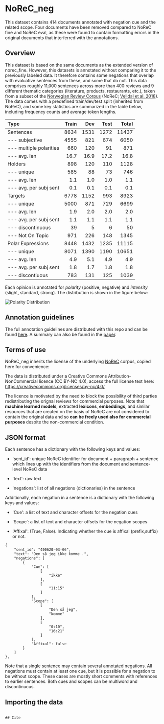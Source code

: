 # NoReC_neg

This dataset contains 414 documents annotated with negation cue and the related scope. Four documents have been removed compared to NoReC fine and NoReC eval, as these were found to contain formatting errors in the original documents that interferred with the annotations. 

## Overview
This dataset is based on the same documents as the extended version of norec_fine. However, this datasets is annotated without comparing it to the previously labeled data. It therefore contains some negations that overlap with evaluative sentences from these, and some that do not. This data comprises roughly 11,000 sentences across more than 400 reviews and 9 different thematic categories (literature, products, restaurants, etc.), taken from  a subset of the [Norwegian Review Corpus](https://github.com/ltgoslo/norec) (NoReC; [Velldal et al. 2018](http://www.lrec-conf.org/proceedings/lrec2018/pdf/851.pdf)). The data comes with a predefined train/dev/test split (inherited from NoReC), and some key statistics are summarized in the table below, including frequency counts and average token lengths.     


| Type              | Train  | Dev    | Test     |  Total  |
| :--------         |-------:|-------:|-------:  |-------: |
| Sentences         |   8634 |   1531  |    1272 |   11437 |
| --- subjective    |  4555  |   821   |    674  |   6050  |
| --- multiple polarities | 660 | 120  |    91   |   871   |
| --- avg. len      | 16.7   | 16.9    |    17.2 |   16.8  |
| Holders           |   898  |     120 |     110 |    1128 |
| --- unique        |  585   |  88     | 73      |   746   |
| --- avg. len      |   1.1  |     1.0 |     1.0 |    1.1  |
| --- avg. per subj sent |  0.1  |  0.1  |  0.1  |    0.1  |
| Targets           |   6778 |    1152 |    993  |   8923  |
| --- unique        | 5000   |    871  |    729  |   6699  |
| --- avg. len      |   1.9  |    2.0  |    2.0  |   2.0   |
| --- avg. per subj sent |  1.1  |  1.1  |  1.1  |   1.1   |
| --- discontinuous |39      |     5   |    6    |   50    |
| --- Not On Topic  |  971   |     226 |   148   |  1345   |
| Polar Expressions |  8448  |   1432  |    1235 |   11115 |
| --- unique        | 8071   |   1390  |    1190 |   10651 |
| --- avg. len      |   4.9  |     5.1 |     4.9 |  4.9    |
| --- avg. per subj sent |  1.8  |  1.7  |  1.8  |  1.8    |
| --- discontiuous  |  783   |     131 |    125  |   1039  |


Each opinion is annotated for _polarity_ (positive, negative) and _intensity_ (slight, standard, strong). The distribution is shown in the figure below:

![Polarity Distribution](annotation_guidelines/images/distribution.png)


## Annotation guidelines

The full annotation guidelines are distributed with this repo and can be found [here](annotation_guidelines/guidelines.md). A summary can also be found in the [paper](https://www.aclweb.org/anthology/2020.lrec-1.618). 

## Terms of use
NoReC_neg inherits the license of the underlying [NoReC](https://github.com/ltgoslo/norec) corpus, copied here for convenience:

The data is distributed under a Creative Commons Attribution-NonCommercial licence (CC BY-NC 4.0), access the full license text here: https://creativecommons.org/licenses/by-nc/4.0/

The licence is motivated by the need to block the possibility of third parties redistributing the orignal reviews for commercial purposes. Note that **machine learned models**, extracted **lexicons**, **embeddings**, and similar resources that are created on the basis of NoReC are not considered to contain the original data and so **can be freely used also for commercial purposes** despite the non-commercial condition.


## JSON format

Each sentence has a dictionary with the following keys and values:

* 'sent_id': unique NoReC identifier for document + paragraph + sentence which lines up with the identifiers from the document and sentence-level NoReC data

* 'text': raw text

* 'negations': list of all negations (dictionaries) in the sentence

Additionally, each negation in a sentence is a dictionary with the following keys and values:

* 'Cue': a list of text and character offsets for the negation cues

* 'Scope': a list of text and character offsets for the negation scopes

* 'Affixal': (True, False). Indicating whether the cue is affixal (prefix,suffix) or not.


```
{
	"sent_id": "400620-03-06",
	"text": "Den så jeg ikke komme .",
	"negations": [
		{
			"Cue": [
				[
					"ikke"
				],
				[
					"11:15"
				]
			],
			"Scope": [
				[
					"Den så jeg",
					"komme"
				],
				[
					"0:10",
					"16:21"
				]
			],
			"Affixal": false
		}
	]
},
```

Note that a single sentence may contain several annotated negations. All negations must contain at least one cue, but it is possible for a negation to be without scope. These cases are mostly short comments with references to earlier sentences. Both cues and scopes can be multiword and discontinuous.

## Importing the data

```

## Cite

